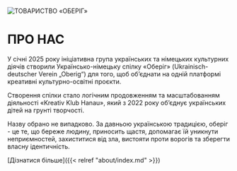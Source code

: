 ---
---

![ТОВАРИСТВО «ОБЕРІГ»](/images/hero.jpg)

# ПРО НАС

У січні 2025 року ініціативна група українських та німецьких культурних діячів створили Українсько-німецьку спілку «Оберіг» (Ukrainisch-deutscher Verein „Oberig“) для того, щоб об’єднати на одній платформі креативні культурно-освітні проєкти. 

Створення спілки стало логічним продовженням та масштабованням  діяльності «Kreativ Klub Hanau», який з 2022 року об’єднує українських дітей на грунті творчості.

Назву обрано не випадково.  За давньою українською традицією, оберіг - це те, що береже людину, приносить щастя, допомагає їй уникнути неприємностей, захиститися від зла, вистояти проти ворогів та зберегти власну ідентичність.

[Дізнатися більше]({{< relref "about/index.md" >}})
